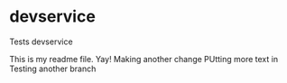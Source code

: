 devservice
==========

Tests devservice

This is my readme file. Yay!
Making another change
PUtting more text in
Testing another branch
